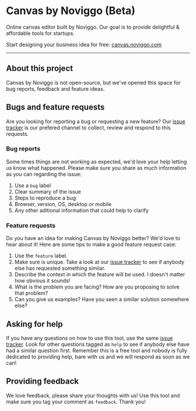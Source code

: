 # Canvas by Noviggo (Beta)
Online canvas editor built by Noviggo. Our goal is to provide delightful &amp; affordable tools for startups.

Start designing your business idea for free: [canvas.noviggo.com](http://canvas.noviggo.com)

-----------------

## About this project

Canvas by Noviggo is not open-source, but we've opened this space for bug reports, feedback and feature ideas.

## Bugs and feature requests

Are you looking for reporting a bug or requesting a new feature? Our [issue tracker](https://github.com/noviggo/canvas.nvg/issues) is our prefered channel to collect, review and respond to this requests.

### Bug reports

Some times things are not working as expected, we'd love your help letting us know what happened. Please make sure you share as much information as you can regarding the issue:
1. Use a <code>bug</code> label
2. Clear summary of the issue
2. Steps to reproduce a bug
3. Browser, version, OS, desktop or mobile
4. Any other aditional information that could help to clarify

### Feature requests

Do you have an idea for making Canvas by Noviggo better? We'd love to hear about it! Here are some tips to make a good feature request case:
1. Use the <code>feature</code> label.
2. Make sure is unique. Take a look at our [issue tracker](https://github.com/noviggo/canvas.nvg/issues) to see if anybody else has requested something similar.
3. Describe the context in which the feature will be used. I doesn't matter how obvious it sounds!
4. What is the problem you are facing? How are you proposing to solve that problem?
5. Can you give us examples? Have you seen a similar solution somewhere else?

## Asking for help

If you have any questions on how to use this tool, use the same [issue tracker](https://github.com/noviggo/canvas.nvg/issues). Look for other questions tagged as <code>help</code> to see if anybody else have had a similar question first. Remember this is a free tool and nobody is fully dedicated to providing help, bare with us and we will respond as soon as we can!

## Providing feedback

We love feedback, please share your thoughts with us! Use this tool and make sure you tag your comment as <code>feedback</code>. Thank you!
